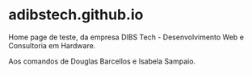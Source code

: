 # adibstech.github.io
Home page de teste, da empresa DIBS Tech - Desenvolvimento Web e Consultoria em Hardware.

Aos comandos de Douglas Barcellos e Isabela Sampaio.
